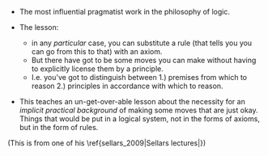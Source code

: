 - The most influential pragmatist work in the philosophy of logic.
- The lesson:
    - in any *particular* case, you can substitute a rule (that tells you you can go from this to that) with an axiom.
    - But there have got to be some moves you can make without having to explicitly license them by a principle.
    - I.e. you've got to distinguish between
            1.) premises from which to reason
            2.) principles in accordance with which to reason.

- This teaches an un-get-over-able lesson about the necessity for an *implicit practical background* of making some moves that are just okay. Things that would be put in a logical system, not in the forms of axioms, but in the form of rules.

(This is from one of his \ref{sellars_2009|Sellars lectures|})

